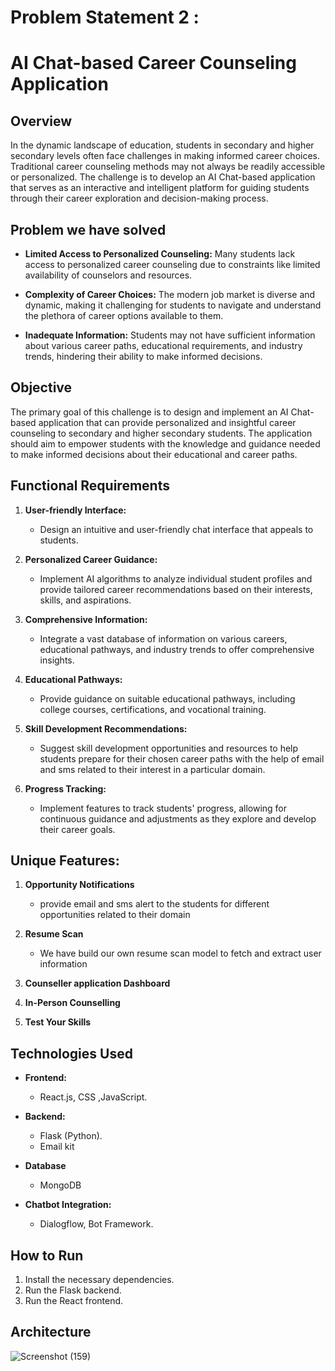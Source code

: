 # Problem Statement 2 :

# AI Chat-based Career Counseling Application

## Overview

In the dynamic landscape of education, students in secondary and higher secondary levels often face challenges in making informed career choices. Traditional career counseling methods may not always be readily accessible or personalized. The challenge is to develop an AI Chat-based application that serves as an interactive and intelligent platform for guiding students through their career exploration and decision-making process.

## Problem we have solved 

- **Limited Access to Personalized Counseling:** Many students lack access to personalized career counseling due to constraints like limited availability of counselors and resources.

- **Complexity of Career Choices:** The modern job market is diverse and dynamic, making it challenging for students to navigate and understand the plethora of career options available to them.

- **Inadequate Information:** Students may not have sufficient information about various career paths, educational requirements, and industry trends, hindering their ability to make informed decisions.

## Objective

The primary goal of this challenge is to design and implement an AI Chat-based application that can provide personalized and insightful career counseling to secondary and higher secondary students. The application should aim to empower students with the knowledge and guidance needed to make informed decisions about their educational and career paths.

## Functional Requirements

1. **User-friendly Interface:**
   - Design an intuitive and user-friendly chat interface that appeals to students.

2. **Personalized Career Guidance:**
   - Implement AI algorithms to analyze individual student profiles and provide tailored career recommendations based on their interests, skills, and aspirations.

3. **Comprehensive Information:**
   - Integrate a vast database of information on various careers, educational pathways, and industry trends to offer comprehensive insights.

4. **Educational Pathways:**
   - Provide guidance on suitable educational pathways, including college courses, certifications, and vocational training.

5. **Skill Development Recommendations:**
   - Suggest skill development opportunities and resources to help students prepare for their chosen career paths with the help of email and sms related to their interest in a particular domain.

6. **Progress Tracking:**
   - Implement features to track students' progress, allowing for continuous guidance and adjustments as they explore and develop their career goals.
  
## Unique Features:
1. **Opportunity Notifications**
   - provide email and sms alert to the students for different opportunities related to their domain
     
2. **Resume Scan**
   - We have build our own resume scan model to fetch and extract user information

3. **Counseller application Dashboard**
4. **In-Person Counselling**
5. **Test Your Skills**

## Technologies Used

- **Frontend:**
  - React.js, CSS ,JavaScript.

- **Backend:**
  - Flask (Python).
  - Email kit

- **Database**
  - MongoDB

- **Chatbot Integration:**
  - Dialogflow, Bot Framework.

## How to Run

1. Install the necessary dependencies.
2. Run the Flask backend.
3. Run the React frontend.

## Architecture
![Screenshot (159)](https://github.com/DhananjayDogne/nit_b_chatbot_2/assets/120880974/968187f5-fb30-403c-a76d-3ff8a9859172)



